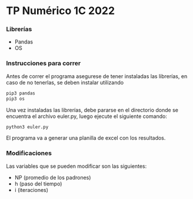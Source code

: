 # TP Numérico 1C 2022

### Librerías
- Pandas
- OS

### Instrucciones para correr

Antes de correr el programa asegurese de tener instaladas las librerías, en caso de no tenerlas, se deben instalar utilizando

```bash
pip3 pandas
pip3 os
```

Una vez instaladas las librerías, debe pararse en el directorio donde se encuentra el archivo euler.py, luego ejecute el siguiente comando:

```bash
python3 euler.py
```

El programa va a generar una planilla de excel con los resultados.

### Modificaciones

Las variables que se pueden modificar son las siguientes:

- NP (promedio de los padrones)
- h (paso del tiempo)
- i (iteraciones)

